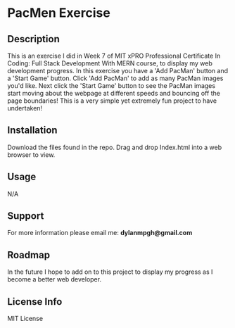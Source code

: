 <h1>PacMen Exercise</h1>

<h2>Description</h2>
This is an exercise I did in Week 7 of MIT xPRO Professional Certificate In Coding: Full Stack Development With MERN course, to display my web development progress. In this exercise you have a 'Add PacMan' button and a 'Start Game' button. Click 'Add PacMan' to add as many PacMan images you'd like. Next click the 'Start Game' button to see the PacMan images start moving about the webpage at different speeds and bouncing off the page boundaries! This is a very simple yet extremely fun project to have undertaken!

<h2>Installation</h2>
Download the files found in the repo. Drag and drop Index.html into a web browser to view.

<h2>Usage</h2>
N/A

<h2>Support</h2>
For more information please email me: <b>dylanmpgh@gmail.com</b>

<h2>Roadmap</h2>
In the future I hope to add on to this project to display my progress as I become a better web developer.

<h2>License Info</h2>
MIT License
